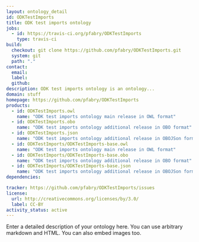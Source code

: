 ```yaml
---
layout: ontology_detail
id: ODKTestImports
title: ODK test imports ontology
jobs:
  - id: https://travis-ci.org/pfabry/ODKTestImports
    type: travis-ci
build:
  checkout: git clone https://github.com/pfabry/ODKTestImports.git
  system: git
  path: "."
contact:
  email: 
  label: 
  github: 
description: ODK test imports ontology is an ontology...
domain: stuff
homepage: https://github.com/pfabry/ODKTestImports
products:
  - id: ODKTestImports.owl
    name: "ODK test imports ontology main release in OWL format"
  - id: ODKTestImports.obo
    name: "ODK test imports ontology additional release in OBO format"
  - id: ODKTestImports.json
    name: "ODK test imports ontology additional release in OBOJSon format"
  - id: ODKTestImports/ODKTestImports-base.owl
    name: "ODK test imports ontology main release in OWL format"
  - id: ODKTestImports/ODKTestImports-base.obo
    name: "ODK test imports ontology additional release in OBO format"
  - id: ODKTestImports/ODKTestImports-base.json
    name: "ODK test imports ontology additional release in OBOJSon format"
dependencies:

tracker: https://github.com/pfabry/ODKTestImports/issues
license:
  url: http://creativecommons.org/licenses/by/3.0/
  label: CC-BY
activity_status: active
---
```


Enter a detailed description of your ontology here. You can use arbitrary markdown and HTML.
You can also embed images too.

